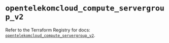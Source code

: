 # `opentelekomcloud_compute_servergroup_v2`

Refer to the Terraform Registry for docs: [`opentelekomcloud_compute_servergroup_v2`](https://registry.terraform.io/providers/opentelekomcloud/opentelekomcloud/1.36.41/docs/resources/compute_servergroup_v2).

